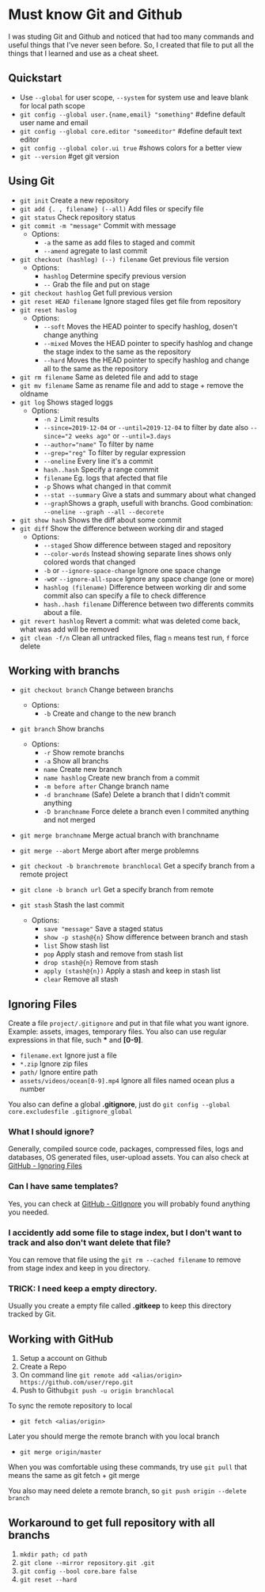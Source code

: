 # Must know Git and Github
I was studing Git and Github and noticed that had too many commands and useful things that I've never seen before.
So, I created that file to put all the things that I learned and use as a cheat sheet.

## Quickstart
- Use `--global` for user scope, `--system` for system use and leave blank for local path scope
- `git config --global user.{name,email} "something"` #define default user name and email
- `git config --global core.editor "someeditor"` #define default text editor
- `git config --global color.ui true` #shows colors for a better view
- `git --version` #get git version

## Using Git
- `git init` Create a new repository
- `git add {. , filename} (--all)` Add files or specify file
- `git status` Check repository status
- `git commit -m "message"` Commit with message
  - Options:  
    - `-a` the same as add files to staged and commit  
    - `--amend` agregate to last commit
- `git checkout (hashlog) (--) filename` Get previous file version
  - Options:
    - `hashlog` Determine specify previous version
    - `--` Grab the file and put on stage 
- `git checkout hashlog` Get full previous version
- `git reset HEAD filename` Ignore staged files get file from repository
- `git reset haslog`
  - Options:  
    - `--soft` Moves the HEAD pointer to specify hashlog, dosen't change anything
    - `--mixed` Moves the HEAD pointer to specify hashlog and change the stage index to the same as the repository
    - `--hard` Moves the HEAD pointer to specify hashlog and change all to the same as the repository
- `git rm filename` Same as deleted file and add to stage
- `git mv filename` Same as rename file and add to stage + remove the oldname
- `git log` Shows staged loggs
  - Options:  
    - `-n 2` Limit results
    - `--since=2019-12-04` or `--until=2019-12-04` to filter by date also `--since="2 weeks ago"` or `--until=3.days`
    - `--author="name"` To filter by name
    - `--grep="reg"` To filter by regular expression
    - `--oneline` Every line it's a commit
    - `hash..hash` Specify a range commit
    - `filename` Eg. logs that afected that file
    - `-p` Shows what changed in that commit
    - `--stat --summary` Give a stats and summary about what changed
    - `--graph`Shows a graph, usefull with branchs. Good combination: `--oneline --graph --all --decorete`
- `git show hash` Shows the diff about some commit
- `git diff` Show the difference between working dir and staged
  - Options:  
    - `--staged` Show difference between staged and repository
    - `--color-words` Instead showing separate lines shows only colored words that changed
    - `-b` or `--ignore-space-change` Ignore one space change
    - `-w`or `--ignore-all-space` Ignore any space change (one or more)
    - `hashlog (filename)` Difference between working dir and some commit also can specify a file to check difference
    - `hash..hash filename` Difference between two differents commits about a file.
- `git revert hashlog` Revert a commit: what was deleted come back, what was add will be removed
- `git clean -f/n` Clean all untracked files, flag `n` means test run, `f` force delete

## Working with branchs
- `git checkout branch` Change between branchs
  - Options: 
    - `-b` Create and change to the new branch
- `git branch` Show branchs
  - Options: 
    - `-r` Show remote branchs
    - `-a` Show all branchs
    - `name` Create new branch
    - `name hashlog` Create new branch from a commit
    - `-m before after` Change branch name
    - `-d branchname` (Safe) Delete a branch that I didn't commit anything
    - `-D branchname` Force delete a branch even I commited anything and not merged

- `git merge branchname` Merge actual branch with branchname
- `git merge --abort` Merge abort after merge problemns
- `git checkout -b branchremote branchlocal` Get a specify branch from a remote project
- `git clone -b branch url` Get a specify branch from remote
- `git stash` Stash the last commit
  - Options: 
    - `save "message"` Save a staged status
    - `show -p stash@{n}` Show difference between branch and stash
    - `list` Show stash list
    - `pop` Apply stash and remove from stash list
    - `drop stash@{n}` Remove from stash
    - `apply (stash@{n})` Apply a stash and keep in stash list
    - `clear` Remove all stash

## Ignoring Files 
Create a file `project/.gitignore` and put in that file what you want ignore. Example: assets, images, temporary files. You also can use regular expressions in that file, such __*__ and **[0-9]**.

- `filename.ext` Ignore just a file
- `*.zip` Ignore zip files
- `path/` Ignore entire path
- `assets/videos/ocean[0-9].mp4` Ignore all files named ocean plus a number

You also can define a global __.gitignore__, just do `git config --global core.excludesfile .gitignore_global`

### What I should ignore?
Generally, compiled source code, packages, compressed files, logs and databases, OS generated files, user-upload assets. You can also check at [GitHub - Ignoring Files](https://help.github.com/articles/ignoring-files/ "Ignoring Files")

### Can I have same templates?
Yes, you can check at [GitHub - GitIgnore](https://github.com/github/gitignore "A collection of useful .gitignore") you will probably found anything you needed.

### I accidently add some file to stage index, but I don't want to track and also don't want delete that file?
You can remove that file using the `git rm --cached filename` to remove from stage index and keep in you directory.

### TRICK: I need keep a empty directory.
Usually you create a empty file called **.gitkeep** to keep this directory tracked by Git.

## Working with GitHub
1. Setup a account on Github
1. Create a Repo
1. On command line `git remote add <alias/origin> https://github.com/user/repo.git`
1. Push to Github`git push -u origin branchlocal`

To sync the remote repository to local
- `git fetch <alias/origin>`

Later you should merge the remote branch with you local branch
- `git merge origin/master`

When you was comfortable using these commands, try use `git pull` that means the same as git fetch + git merge

You also may need delete a remote branch, so `git push origin --delete branch`

## Workaround to get full repository with all branchs
1. `mkdir path; cd path`
1. `git clone --mirror repository.git .git`
1. `git config --bool core.bare false`
1. `git reset --hard`
